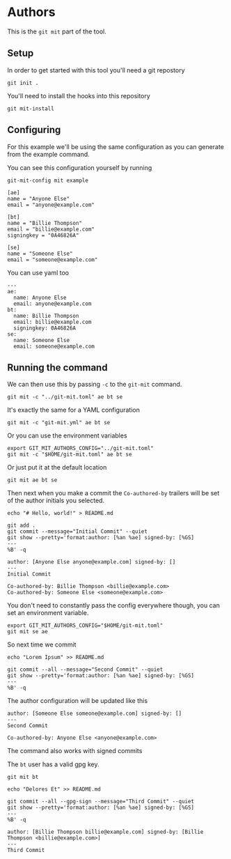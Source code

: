 # Authors

This is the `git mit` part of the tool.

## Setup

In order to get started with this tool you'll need a git repostory

```shell,script(name="1", expected_exit_code=0)
git init .
```

You'll need to install the hooks into this repository

```shell,script(name="2", expected_exit_code=0)
git mit-install
```

## Configuring

For this example we'll be using the same configuration as you can 
generate from the example command.

You can see this configuration yourself by running

```shell,script(name="3")
git-mit-config mit example
```

```toml,verify(script_name="3", stream=stdout)
[ae]
name = "Anyone Else"
email = "anyone@example.com"

[bt]
name = "Billie Thompson"
email = "billie@example.com"
signingkey = "0A46826A"

[se]
name = "Someone Else"
email = "someone@example.com"

```

You can use yaml too

```yaml,file(path="git-mit.yml")
---
ae:
  name: Anyone Else
  email: anyone@example.com
bt:
  name: Billie Thompson
  email: billie@example.com
  signingkey: 0A46826A
se:
  name: Someone Else
  email: someone@example.com
```

 

## Running the command

We can then use this by passing `-c` to the `git-mit` command.

```shell,script(name="4", expected_exit_code=0)
git mit -c "../git-mit.toml" ae bt se
```

It's exactly the same for a YAML configuration

```shell,script(name="4", expected_exit_code=0)
git mit -c "git-mit.yml" ae bt se
```


Or you can use the environment variables

```shell,script(name="5", expected_exit_code=0)
export GIT_MIT_AUTHORS_CONFIG="../git-mit.toml"
git mit -c "$HOME/git-mit.toml" ae bt se
```

Or just put it at the default location

```shell,script(name="6", expected_exit_code=0)
git mit ae bt se
```

Then next when you make a commit the `Co-authored-by` trailers will be 
set of the author initials you selected.

```shell,script(name="7", expected_exit_code=0)
echo "# Hello, world!" > README.md

git add .
git commit --message="Initial Commit" --quiet
git show --pretty='format:author: [%an %ae] signed-by: [%GS] 
---
%B' -q
```

```text,verify(script_name="7", stream=stdout)
author: [Anyone Else anyone@example.com] signed-by: [] 
---
Initial Commit

Co-authored-by: Billie Thompson <billie@example.com>
Co-authored-by: Someone Else <someone@example.com>
```

You don't need to constantly pass the config everywhere though, you 
can set an environment variable.

```shell,script(name="8", expected_exit_code=0)
export GIT_MIT_AUTHORS_CONFIG="$HOME/git-mit.toml"
git mit se ae
```

So next time we commit

```shell,script(name="9", expected_exit_code=0)
echo "Lorem Ipsum" >> README.md

git commit --all --message="Second Commit" --quiet
git show --pretty='format:author: [%an %ae] signed-by: [%GS] 
---
%B' -q
```

The author configuration will be updated like this

```text,verify(script_name="9", stream=stdout)
author: [Someone Else someone@example.com] signed-by: [] 
---
Second Commit

Co-authored-by: Anyone Else <anyone@example.com>
```

The command also works with signed commits

The `bt` user has a valid gpg key.


```shell,script(name="10", expected_exit_code=0)
git mit bt
```

```shell,script(name="10", expected_exit_code=0)
echo "Delores Et" >> README.md

git commit --all --gpg-sign --message="Third Commit" --quiet
git show --pretty='format:author: [%an %ae] signed-by: [%GS] 
---
%B' -q
```

```text,verify(script_name="10", stream=stdout)
author: [Billie Thompson billie@example.com] signed-by: [Billie Thompson <billie@example.com>] 
---
Third Commit
```

